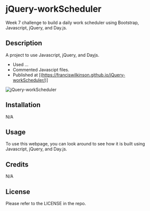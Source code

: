 # jQuery-workScheduler

Week 7 challenge to build a daily work scheduler using Bootstrap, Javascript, jQuery, and Day.js.

## Description

A project to use Javascript, jQuery, and Dayjs.

- Used ...
- Commented Javascipt files.
- Published at [(https://franciswilkinson.github.io/jQuery-workScheduler/)]

![jQuery-workScheduler](https://github.com/franciswilkinson/jQuery-workScheduler/blob/main/images/Screenshot.png "jQuery-workScheduler")



## Installation

N/A

## Usage

To use this webpage, you can look around to see how it is built using Javascript, jQuery, and Day.js.

## Credits

N/A

## License

Please refer to the LICENSE in the repo.